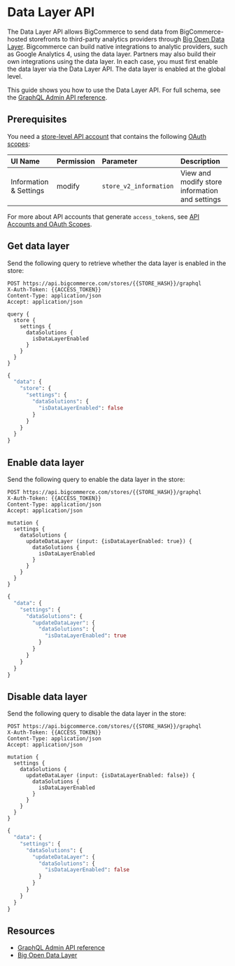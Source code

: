 # Data Layer API

The Data Layer API allows BigCommerce to send data from BigCommerce-hosted storefronts to third-party analytics providers through [Big Open Data Layer](/api-docs/analytics/bodl-for-storefronts). Bigcommerce can build native integrations to analytic providers, such as Google Analytics 4, using the data layer. Partners may also build their own integrations using the data layer. In each case, you must first enable the data layer via the Data Layer API. The data layer is enabled at the global level.

This guide shows you how to use the Data Layer API. For full schema, see the [GraphQL Admin API reference](/graphql-admin). 

## Prerequisites

You need a [store-level API account](/api-docs/getting-started/api-accounts#store-api-accounts) that contains the following [OAuth scopes](/api-docs/getting-started/api-accounts#oauth-scopes):

| UI Name | Permission | Parameter | Description |
|:--------|:-----------|:----------|:------------|
| Information & Settings | modify | `store_v2_information` | View and modify store information and settings |

For more about API accounts that generate `access_token`s, see [API Accounts and OAuth Scopes](/api-docs/getting-started/authentication/rest-api-authentication).

## Get data layer

Send the following query to retrieve whether the data layer is enabled in the store: 

<!--
type: tab
title: Query
-->

```http title="Example query: Get data layer enabled flag" lineNumbers
POST https://api.bigcommerce.com/stores/{{STORE_HASH}}/graphql
X-Auth-Token: {{ACCESS_TOKEN}}
Content-Type: application/json
Accept: application/json

query {
  store {
    settings {
      dataSolutions {
        isDataLayerEnabled
      }
    }
  }
}
```
<!--
type: tab
title: Response
-->

```graphql title="Example response: Get data layer enabled flag" lineNumbers
{
  "data": {
    "store": {
      "settings": {
        "dataSolutions": {
          "isDataLayerEnabled": false
        }
      }
    }
  }
}
```
<!-- type: tab-end -->

## Enable data layer

Send the following query to enable the data layer in the store: 

<!--
type: tab
title: Mutation
-->

```http title="Example mutation: Enable data layer" lineNumbers
POST https://api.bigcommerce.com/stores/{{STORE_HASH}}/graphql
X-Auth-Token: {{ACCESS_TOKEN}}
Content-Type: application/json
Accept: application/json

mutation {
  settings {
    dataSolutions {
      updateDataLayer (input: {isDataLayerEnabled: true}) {
        dataSolutions {
          isDataLayerEnabled
        }
      }
    }
  }
}
```
<!--
type: tab
title: Response
-->

```graphql title="Example response: Enable data layer" lineNumbers
{
  "data": {
    "settings": {
      "dataSolutions": {
        "updateDataLayer": {
          "dataSolutions": {
            "isDataLayerEnabled": true
          }
        }
      }
    }
  }
}
```

<!-- type: tab-end -->

## Disable data layer

Send the following query to disable the data layer in the store: 

<!--
type: tab
title: Mutation
-->

```http title="Example mutation: Disable data layer" lineNumbers
POST https://api.bigcommerce.com/stores/{{STORE_HASH}}/graphql
X-Auth-Token: {{ACCESS_TOKEN}}
Content-Type: application/json
Accept: application/json

mutation {
  settings {
    dataSolutions {
      updateDataLayer (input: {isDataLayerEnabled: false}) {
        dataSolutions {
          isDataLayerEnabled
        }
      }
    }
  }
}
```

<!--
type: tab
title: Response
-->

```graphql title="Example response: Disable data layer" lineNumbers
{
  "data": {
    "settings": {
      "dataSolutions": {
        "updateDataLayer": {
          "dataSolutions": {
            "isDataLayerEnabled": false
          }
        }
      }
    }
  }
}
```

<!-- type: tab-end -->

## Resources
- [GraphQL Admin API reference](/graphql-admin)
- [Big Open Data Layer](/api-docs/analytics/bodl-for-storefronts)
